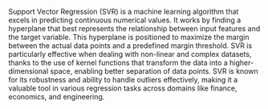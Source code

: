 Support Vector Regression (SVR) is a machine learning algorithm that excels in predicting continuous numerical values. It works by finding a hyperplane that best represents the relationship between input features and the target variable. This hyperplane is positioned to maximize the margin between the actual data points and a predefined margin threshold. SVR is particularly effective when dealing with non-linear and complex datasets, thanks to the use of kernel functions that transform the data into a higher-dimensional space, enabling better separation of data points. SVR is known for its robustness and ability to handle outliers effectively, making it a valuable tool in various regression tasks across domains like finance, economics, and engineering.
